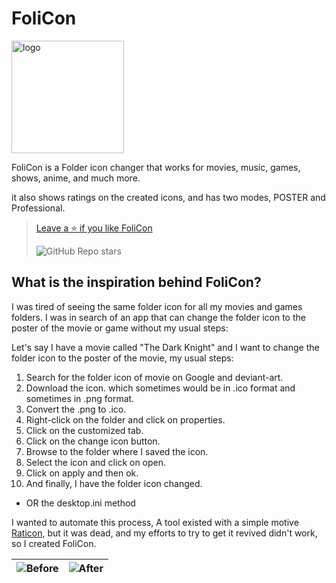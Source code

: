 # FoliCon 
<img alt="logo" border-effect="rounded" height="180" type="inline" src="folicon.png"/>

FoliCon is a Folder icon changer that works for movies, music, games, shows, anime, and much more.

it also shows ratings on the created icons, and has two modes, POSTER and Professional.

> [Leave a ⭐ if you like FoliCon](https://github.com/DineshSolanki/FoliCon)
>
> ![GitHub Repo stars](https://img.shields.io/github/stars/DineshSolanki/FoliCon)

## What is the inspiration behind FoliCon?

I was tired of seeing the same folder icon for all my movies and games folders.
I was in search of an app that can change the folder icon to the poster of the movie or game without my usual steps:

Let's say I have a movie called "The Dark Knight" and I want to change the folder icon to the poster of the movie, my usual steps:
1. Search for the folder icon of movie on Google and deviant-art.
2. Download the icon. which sometimes would be in .ico format and sometimes in .png format.
3. Convert the .png to .ico.
4. Right-click on the folder and click on properties.
5. Click on the customized tab.
6. Click on the change icon button.
7. Browse to the folder where I saved the icon.
8. Select the icon and click on open.
9. Click on apply and then ok. 
10. And finally, I have the folder icon changed.
- OR the desktop.ini method

I wanted to automate this process, A tool existed with a simple motive [Raticon](https://github.com/Jamedjo/Raticon), but it was dead,
and my efforts to try to get it revived didn't work, so I created FoliCon.

| ![Before](https://github.com/dinesh-solanki/Project-Assets/blob/master/Folicon/before.png?raw=true) | ![After](https://github.com/dinesh-solanki/Project-Assets/blob/master/Folicon/after.jpg?raw=true) |
|-----------------------------------------------------------------------------------------------------|---------------------------------------------------------------------------------------------------|

